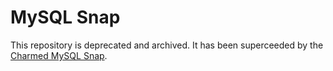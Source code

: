 # MySQL Snap
This repository is deprecated and archived.  It has been superceeded by the [Charmed MySQL Snap](https://github.com/canonical/charmed-mysql-snap).
